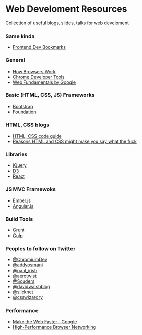 Web Develoment Resources
========================

Collection of useful blogs, slides, talks for web develoment

### Same kinda

- [Frontend Dev Bookmarks](https://github.com/dypsilon/frontend-dev-bookmarks)

### General

- [How Browsers Work](http://www.html5rocks.com/en/tutorials/internals/howbrowserswork)
- [Chrome Developer Tools](https://developers.google.com/chrome-developer-tools/)
- [Web Fundamentals by Google](https://developers.google.com/web/fundamentals/)

### Basic (HTML, CSS, JS) Frameworks

- [Bootstrap](http://getbootstrap.com)
- [Foundation](http://foundation.zurb.com)

### HTML, CSS blogs

- [HTML, CSS code guide](http://mdo.github.io/code-guide/)
- [Reasons HTML and CSS might make you say what the fuck](http://mdo.github.io/wtf-html-css/)

### Libraries

- [jQuery](http://jquery.com/)
- [D3](http://d3js.org/)
- [React](http://facebook.github.io/react/)

### JS MVC Framewoks

- [Ember.js](http://emberjs.com/)
- [Angular.js](http://angularjs.org/)

### Build Tools

- [Grunt](http://gruntjs.com/)
- [Gulp](http://gulpjs.com/)

### Peoples to follow on Twitter

- [@ChromiumDev](https://twitter.com/ChromiumDev)
- [@addyosmani](https://twitter.com/addyosmani)
- [@paul_irish](https://twitter.com/paul_irish)
- [@aerotwist](https://twitter.com/aerotwist)
- [@Souders](https://twitter.com/Souders)
- [@davidwalshblog](https://twitter.com/davidwalshblog)
- [@slicknet](https://twitter.com/slicknet)
- [@csswizardry](https://twitter.com/csswizardry)

### Performance

- [Make the Web Faster - Google](https://developers.google.com/speed/)
- [High-Performance Browser Networking](http://chimera.labs.oreilly.com/books/1230000000545/index.html)
